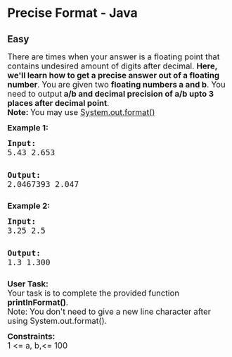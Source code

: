 # Precise Format - Java
## Easy
<div class="problems_problem_content__Xm_eO"><p><span style="font-size: 18px;">There are times when your answer is a floating point that contains undesired amount of digits after decimal. <strong>Here, we'll learn how to get a precise answer out of a floating number</strong>. You are given two <strong>floating numbers a and b</strong>. You need to output<strong> a/b and decimal precision of a/b upto 3 places after decimal point</strong>.<br><strong>Note: </strong>You may use <a href="https://www.geeksforgeeks.org/formatted-output-in-java/">System.out.format()</a></span></p>
<p><strong><span style="font-size: 18px;">Example 1:</span></strong></p>
<pre><span style="font-size: 18px;"><strong>Input:</strong>
5.43 2.653</span>

<span style="font-size: 18px;"><strong>Output:</strong></span>
<span style="font-size: 18px;">2.0467393 2.047</span></pre>
<p><strong><span style="font-size: 18px;">Example 2:</span></strong></p>
<pre><span style="font-size: 18px;"><strong>Input:</strong>
3.25 2.5</span>

<span style="font-size: 18px;"><strong>Output:</strong></span>
<span style="font-size: 18px;">1.3 1.300</span></pre>
<p><span style="font-size: 18px;"><strong>User Task: </strong><br>Your task is to complete the provided function <strong>printInFormat()</strong>.<br>Note: You don't need to give a new line character after using System.out.format().</span></p>
<p><span style="font-size: 18px;"><strong>Constraints:</strong><br>1 &lt;= a, b,&lt;= 100</span></p></div>
